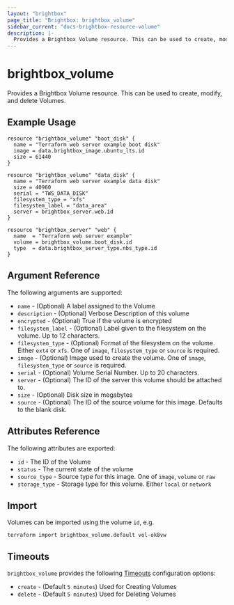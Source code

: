 ```yaml
---
layout: "brightbox"
page_title: "Brightbox: brightbox_volume"
sidebar_current: "docs-brightbox-resource-volume"
description: |-
  Provides a Brightbox Volume resource. This can be used to create, modify, and delete Volumes.
---
```


# brightbox\_volume

Provides a Brightbox Volume resource. This can be used to create,
modify, and delete Volumes.

## Example Usage

```hcl
resource "brightbox_volume" "boot_disk" {
  name = "Terraform web server example boot disk"
  image = data.brightbox_image.ubuntu_lts.id
  size = 61440
}

resource "brightbox_volume" "data_disk" {
  name = "Terraform web server example data disk"
  size = 40960
  serial = "TWS_DATA_DISK"
  filesystem_type = "xfs"
  filesystem_label = "data_area"
  server = brightbox_server.web.id
}

resource "brightbox_server" "web" {
  name  = "Terraform web server example"
  volume = brightbox_volume.boot_disk.id
  type  = data.brightbox_server_type.nbs_type.id
}

```

## Argument Reference

The following arguments are supported:

* `name` - (Optional) A label assigned to the Volume
* `description` - (Optional) Verbose Description of this volume
* `encrypted` - (Optional) True if the volume is encrypted
* `filesystem_label` - (Optional) Label given to the filesystem on the volume. Up to 12 characters.
* `filesystem_type` - (Optional) Format of the filesystem on the volume. Either `ext4` or `xfs`. One of `image`, `filesystem_type` or `source` is required.
* `image` - (Optional) Image used to create the volume. One of `image`, `filesystem_type` or `source` is required.
* `serial` - (Optional) Volume Serial Number. Up to 20 characters.
* `server` - (Optional) The ID of the server this volume should be attached to.
* `size` - (Optional) Disk size in megabytes
* `source` - (Optional) The ID of the source volume for this image. Defaults to the blank disk.


## Attributes Reference

The following attributes are exported:

* `id` - The ID of the Volume
* `status` - The current state of the volume
* `source_type` - Source type for this image. One of `image`, `volume` or `raw`
* `storage_type` - Storage type for this volume. Either `local` or `network`


## Import

Volumes can be imported using the volume `id`, e.g.

```
terraform import brightbox_volume.default vol-ok8vw
```

<a id="timeouts"></a>
## Timeouts

`brightbox_volume` provides the following
[Timeouts](/docs/configuration/resources.html#timeouts) configuration options:

- `create` - (Default `5 minutes`) Used for Creating Volumes
- `delete` - (Default `5 minutes`) Used for Deleting Volumes
